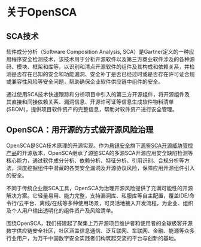 # 关于OpenSCA

## SCA技术

软件成分分析（Software Composition Analysis, SCA）是Gartner定义的一种应用程序安全检测技术，该技术用于分析开源软件以及第三方商业软件涉及的各种源码、模块、框架和库等，以识别和清点开源软件的组件及其构成和依赖关系，并检测是否存在已知的安全和功能漏洞、安全补丁是否已经过时或是否存在许可证合规或兼容性风险等安全问题，帮助确保企业软件供应链中组件的安全。

通过使用SCA技术快速跟踪和分析项目中引入的第三方开源组件，将开源组件及其直接和间接依赖关系、漏洞信息、开源许可证等信息生成软件物料清单(SBOM)，提供项目软件资产的完整信息，帮助对软件资产进行安全管理。

## OpenSCA：用开源的方式做开源风险治理

OpenSCA是SCA技术原理的开源实现。作为[悬镜安全](https://www.xmirror.cn/)旗下[源鉴SCA开源威胁管控产品](https://oss.xmirror.cn/)的开源版本，OpenSCA继承了源鉴SCA的多源SCA开源应用安全缺陷检测等核心能力，通过软件成分分析、依赖分析、特征分析、引用识别、合规分析等方法，深度挖掘组件中潜藏的各类安全漏洞及开源协议风险，保障应用开源组件引入的安全。

不同于传统企业版SCA工具，OpenSCA为治理开源风险提供了充满可能性的开源解决方案。它轻量易用、能力完整，支持漏洞库、私服库等自主配置，覆盖IDE/命令行/云平台、离线/在线等多种使用场景，可灵活地接入开发流程，为企业、组织及个人用户输出透明化的组件资产及风险清单。

围绕OpenSCA，我们搭建起了聚集上万开源项目维护者和使用者的全球极客开源数字供应链安全社区，社区涵盖信息通信、泛互联网、车联网、金融、能源等众多行业用户，为万千中国数字安全实践者们构筑起交流的平台与创新的基地。